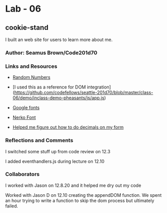 # Lab - 06

## cookie-stand

I built an web site for users to learn more about me.

### Author: Seamus Brown/Code201d70

### Links and Resources

* [Random Numbers](https://developer.mozilla.org/en-US/docs/Web/JavaScript/Reference/Global_Objects/Math/random)

* [I used this as a reference for DOM integration] (https://github.com/codefellows/seattle-201d70/blob/master/class-06/demo/inclass-demo-pheasants/js/app.js)

* [Google fonts](https://developers.google.com/fonts/docs/getting_started)

* [Nerko Font](https://fonts.google.com/specimen/Nerko+One?sidebar.open=true&selection.family=Nerko+One)

* [Helped me figure out how to do decimals on my form](https://developer.mozilla.org/en-US/docs/Web/HTML/Element/input/number)

### Reflections and Comments

I switched some stuff up from code review on 12.3

I added eventhandlers.js during lecture on 12.10

### Collaborators

I worked with Jason on 12.8.20 and it helped me dry out my code

Worked with Jason D on 12.10 creating the appendDOM function. We spent an hour trying to write a function to skip the dom process but ultimately failed.


